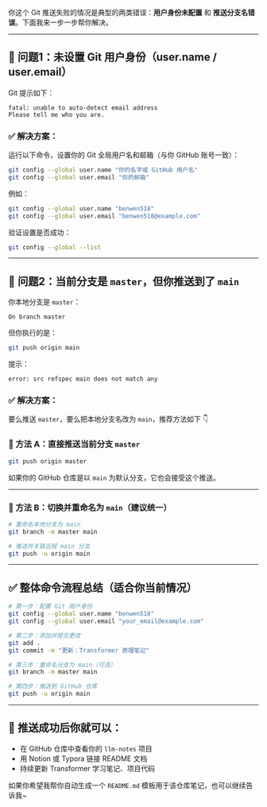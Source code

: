 你这个 Git 推送失败的情况是典型的两类错误：**用户身份未配置** 和 **推送分支名错误**。下面我来一步一步帮你解决。

---

## 🧩 问题1：未设置 Git 用户身份（user.name / user.email）

Git 提示如下：

```
fatal: unable to auto-detect email address
Please tell me who you are.
```

### ✅ 解决方案：
运行以下命令，设置你的 Git 全局用户名和邮箱（与你 GitHub 账号一致）：

```bash
git config --global user.name "你的名字或 GitHub 用户名"
git config --global user.email "你的邮箱"
```

例如：

```bash
git config --global user.name "benwen518"
git config --global user.email "benwen518@example.com"
```

验证设置是否成功：

```bash
git config --global --list
```

---

## 🧩 问题2：当前分支是 `master`，但你推送到了 `main`

你本地分支是 `master`：

```
On branch master
```

但你执行的是：

```bash
git push origin main
```

提示：
```
error: src refspec main does not match any
```

### ✅ 解决方案：

要么推送 `master`，要么把本地分支名改为 `main`，推荐方法如下 👇

### 📌 方法 A：直接推送当前分支 `master`

```bash
git push origin master
```

如果你的 GitHub 仓库是以 `main` 为默认分支，它也会接受这个推送。

---

### 📌 方法 B：切换并重命名为 `main`（建议统一）

```bash
# 重命名本地分支为 main
git branch -m master main

# 推送并关联远程 main 分支
git push -u origin main
```

---

## ✅ 整体命令流程总结（适合你当前情况）

```bash
# 第一步：配置 Git 用户身份
git config --global user.name "benwen518"
git config --global user.email "your_email@example.com"

# 第二步：添加并提交更改
git add .
git commit -m "更新：Transformer 原理笔记"

# 第三步：重命名分支为 main（可选）
git branch -m master main

# 第四步：推送到 GitHub 仓库
git push -u origin main
```

---

## 🚀 推送成功后你就可以：

- 在 GitHub 仓库中查看你的 `llm-notes` 项目
- 用 Notion 或 Typora 链接 README 文档
- 持续更新 Transformer 学习笔记、项目代码

如果你希望我帮你自动生成一个 `README.md` 模板用于该仓库笔记，也可以继续告诉我~